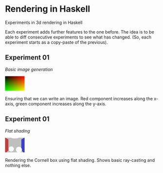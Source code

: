 # Rendering in Haskell

Experiments in 3d rendering in Haskell

Each experiment adds further features to the one before. The idea is to be able to diff consecutive experiments to see what has changed. (So, each experiment starts as a copy-paste of the previous).


## Experiment 01

*Basic image generation*

<img src="https://raw.githubusercontent.com/stu-smith/rendering-in-haskell/master/output/experiment00.png" width="64" height="48" />

Ensuring that we can write an image. Red component increases along the x-axis, green component increases along the y-axis.

## Experiment 01

*Flat shading*

<img src="https://raw.githubusercontent.com/stu-smith/rendering-in-haskell/master/output/experiment01.png" width="64" height="48" />

Rendering the Cornell box using flat shading. Shows basic ray-casting and nothing else.
